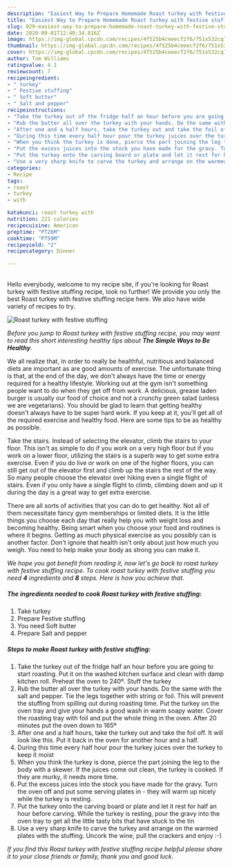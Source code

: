 ```yaml
---
description: "Easiest Way to Prepare Homemade Roast turkey with festive stuffing"
title: "Easiest Way to Prepare Homemade Roast turkey with festive stuffing"
slug: 929-easiest-way-to-prepare-homemade-roast-turkey-with-festive-stuffing
date: 2020-09-01T12:40:34.816Z
image: https://img-global.cpcdn.com/recipes/4f525b4ceeecf2f6/751x532cq70/roast-turkey-with-festive-stuffing-recipe-main-photo.jpg
thumbnail: https://img-global.cpcdn.com/recipes/4f525b4ceeecf2f6/751x532cq70/roast-turkey-with-festive-stuffing-recipe-main-photo.jpg
cover: https://img-global.cpcdn.com/recipes/4f525b4ceeecf2f6/751x532cq70/roast-turkey-with-festive-stuffing-recipe-main-photo.jpg
author: Tom Williams
ratingvalue: 4.1
reviewcount: 7
recipeingredient:
- " turkey"
- " Festive stuffing"
- " Soft butter"
- " Salt and pepper"
recipeinstructions:
- "Take the turkey out of the fridge half an hour before you are going to start roasting. Put it on the washed kitchen surface and clean with damp kitchen roll. Preheat the oven to 240º. Stuff the turkey"
- "Rub the butter all over the turkey with your hands. Do the same with the salt and pepper. Tie the legs together with string or foil. This will prevent the stuffing from spilling out during roasting time. Put the turkey on the oven tray and give your hands a good wash in warm soapy water. Cover the roasting tray with foil and put the whole thing in the oven. After 20 minutes put the oven down to 165º"
- "After one and a half hours, take the turkey out and take the foil off. It will look like this. Put it back in the oven for another hour and a half."
- "During this time every half hour pour the turkey juices over the turkey to keep it moist"
- "When you think the turkey is done, pierce the part joining the leg to the body with a skewer. If the juices come out clean, the turkey is cooked. If they are murky, it needs more time."
- "Put the excess juices into the stock you have made for the gravy. Turn the oven off and put some serving plates in - they will warm up nicely while the turkey is resting."
- "Put the turkey onto the carving board or plate and let it rest for half an hour before carving. While the turkey is resting, pour the gravy into the oven tray to get all the little tasty bits that have stuck to the tin"
- "Use a very sharp knife to carve the turkey and arrange on the warmed plates with the stuffing. Uncork the wine, pull the crackers and enjoy :-)"
categories:
- Recipe
tags:
- roast
- turkey
- with

katakunci: roast turkey with 
nutrition: 221 calories
recipecuisine: American
preptime: "PT26M"
cooktime: "PT59M"
recipeyield: "2"
recipecategory: Dinner

---
```

<br>
Hello everybody, welcome to my recipe site, if you're looking for Roast turkey with festive stuffing recipe, look no further! We provide you only the best Roast turkey with festive stuffing recipe here. We also have wide variety of recipes to try.
<br>


![Roast turkey with festive stuffing](https://img-global.cpcdn.com/recipes/4f525b4ceeecf2f6/751x532cq70/roast-turkey-with-festive-stuffing-recipe-main-photo.jpg)

<i>Before you jump to Roast turkey with festive stuffing recipe, you may want to read this short interesting healthy tips about <strong>The Simple Ways to Be Healthy</strong>.</i>

We all realize that, in order to really be healthful, nutritious and balanced diets are important as are good amounts of exercise. The unfortunate thing is that, at the end of the day, we don't always have the time or energy required for a healthy lifestyle. Working out at the gym isn't something people want to do when they get off from work. A delicious, grease laden burger is usually our food of choice and not a crunchy green salad (unless we are vegetarians). You should be glad to learn that getting healthy doesn't always have to be super hard work. If you keep at it, you'll get all of the required exercise and healthy food. Here are some tips to be as healthy as possible.

Take the stairs. Instead of selecting the elevator, climb the stairs to your floor. This isn't as simple to do if you work on a very high floor but if you work on a lower floor, utilizing the stairs is a superb way to get some extra exercise. Even if you do live or work on one of the higher floors, you can still get out of the elevator first and climb up the stairs the rest of the way. So many people choose the elevator over hiking even a single flight of stairs. Even if you only have a single flight to climb, climbing down and up it during the day is a great way to get extra exercise. 

There are all sorts of activities that you can do to get healthy. Not all of them necessitate fancy gym memberships or limited diets. It is the little things you choose each day that really help you with weight loss and becoming healthy. Being smart when you choose your food and routines is where it begins. Getting as much physical exercise as you possibly can is another factor. Don't ignore that health isn't only about just how much you weigh. You need to help make your body as strong you can make it. 


<i>We hope you got benefit from reading it, now let's go back to roast turkey with festive stuffing recipe. To cook roast turkey with festive stuffing you need <strong>4</strong> ingredients and <strong>8</strong> steps. Here is how you achieve that.
</i>

##### The ingredients needed to cook Roast turkey with festive stuffing:

1. Take  turkey
1. Prepare  Festive stuffing
1. You need  Soft butter
1. Prepare  Salt and pepper


##### Steps to make Roast turkey with festive stuffing:

1. Take the turkey out of the fridge half an hour before you are going to start roasting. Put it on the washed kitchen surface and clean with damp kitchen roll. Preheat the oven to 240º. Stuff the turkey
1. Rub the butter all over the turkey with your hands. Do the same with the salt and pepper. Tie the legs together with string or foil. This will prevent the stuffing from spilling out during roasting time. Put the turkey on the oven tray and give your hands a good wash in warm soapy water. Cover the roasting tray with foil and put the whole thing in the oven. After 20 minutes put the oven down to 165º
1. After one and a half hours, take the turkey out and take the foil off. It will look like this. Put it back in the oven for another hour and a half.
1. During this time every half hour pour the turkey juices over the turkey to keep it moist
1. When you think the turkey is done, pierce the part joining the leg to the body with a skewer. If the juices come out clean, the turkey is cooked. If they are murky, it needs more time.
1. Put the excess juices into the stock you have made for the gravy. Turn the oven off and put some serving plates in - they will warm up nicely while the turkey is resting.
1. Put the turkey onto the carving board or plate and let it rest for half an hour before carving. While the turkey is resting, pour the gravy into the oven tray to get all the little tasty bits that have stuck to the tin
1. Use a very sharp knife to carve the turkey and arrange on the warmed plates with the stuffing. Uncork the wine, pull the crackers and enjoy :-)


<i>If you find this Roast turkey with festive stuffing recipe helpful please share it to your close friends or family, thank you and good luck.</i>
